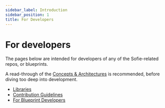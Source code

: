 ```yaml
---
sidebar_label: Introduction
sidebar_position: 1
title: For Developers
---
```


# For developers

The pages below are intended for developers of any of the Sofie-related repos, or blueprints.

A read-through of the [Concepts & Architectures](/docs/main/features-and-configuration/concepts-and-architecture) is recommended, before diving too deep into development.

* [Libraries](./libraries)
* [Contribution Guidelines](./contribution-guidelines)
* [For Blueprint Developers](./for-blueprint-developers)

